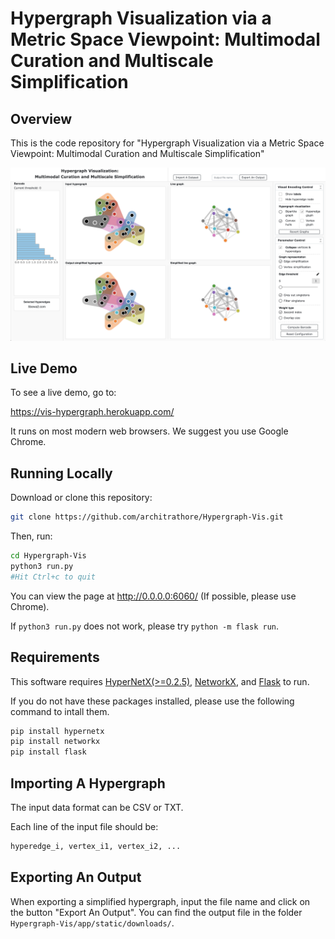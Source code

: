 # Hypergraph Visualization via a Metric Space Viewpoint: Multimodal Curation and Multiscale Simplification

## Overview
This is the code repository for "Hypergraph Visualization via a Metric Space Viewpoint: Multimodal Curation and Multiscale Simplification"

![Screenshot of demo](app/static/assets/interface.png)

## Live Demo
To see a live demo, go to: 

https://vis-hypergraph.herokuapp.com/

It runs on most modern web browsers. We suggest you use Google Chrome.

## Running Locally
Download or clone this repository:

```bash
git clone https://github.com/architrathore/Hypergraph-Vis.git
```

Then, run:

```bash
cd Hypergraph-Vis
python3 run.py
#Hit Ctrl+c to quit
```

You can view the page at http://0.0.0.0:6060/ (If possible, please use Chrome).

If `python3 run.py` does not work, please try `python -m flask run`.

## Requirements
This software requires [HyperNetX(>=0.2.5)](https://pnnl.github.io/HyperNetX/build/index.html), [NetworkX](https://networkx.github.io/), and [Flask](https://flask.palletsprojects.com/en/1.1.x/) to run.

If you do not have these packages installed, please use the following command to intall them.

```bash
pip install hypernetx
pip install networkx
pip install flask
```

## Importing A Hypergraph

The input data format can be CSV or TXT.

Each line of the input file should be:

```bash
hyperedge_i, vertex_i1, vertex_i2, ...
```

## Exporting An Output
When exporting a simplified hypergraph, input the file name and click on the button "Export An Output". You can find the output file in the folder `⁨Hypergraph-Vis⁩/⁨app⁩/⁨static/downloads/`.
